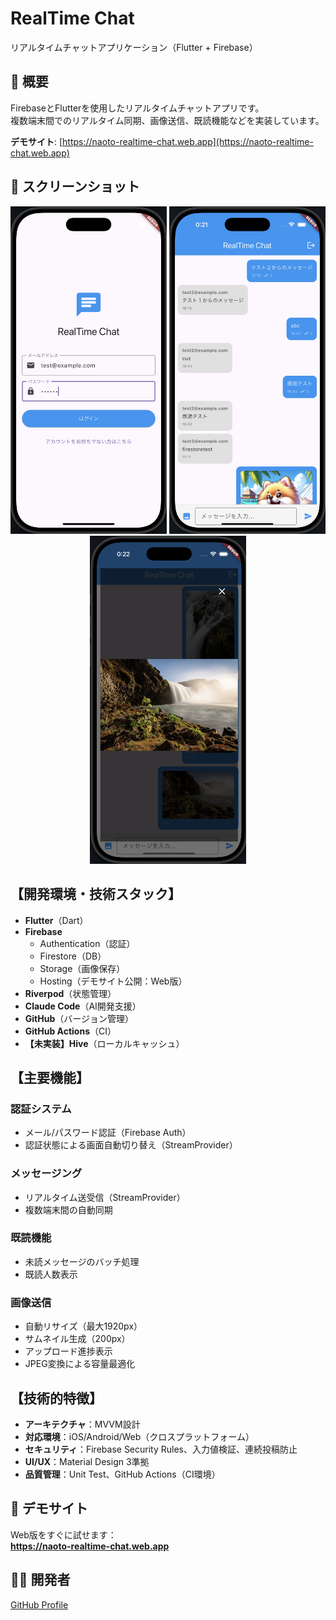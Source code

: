 # RealTime Chat

リアルタイムチャットアプリケーション（Flutter + Firebase）

## 🎯 概要

FirebaseとFlutterを使用したリアルタイムチャットアプリです。  
複数端末間でのリアルタイム同期、画像送信、既読機能などを実装しています。

**デモサイト**: [https://naoto-realtime-chat.web.app](https://naoto-realtime-chat.web.app)

## 📱 スクリーンショット

<div align="center">
  <img src="docs/screenshots/login.png" width="250" alt="ログイン画面">
  <img src="docs/screenshots/chat.png" width="250" alt="チャット画面">
  <img src="docs/screenshots/image.png" width="250" alt="画像送信">
</div>

## 【開発環境・技術スタック】
- **Flutter**（Dart）
- **Firebase**
  - Authentication（認証）
  - Firestore（DB）
  - Storage（画像保存）
  - Hosting（デモサイト公開：Web版）
- **Riverpod**（状態管理）
- **Claude Code**（AI開発支援）
- **GitHub**（バージョン管理）
- **GitHub Actions**（CI）
- **【未実装】Hive**（ローカルキャッシュ）

## 【主要機能】

### 認証システム
- メール/パスワード認証（Firebase Auth）
- 認証状態による画面自動切り替え（StreamProvider）

### メッセージング
- リアルタイム送受信（StreamProvider）
- 複数端末間の自動同期

### 既読機能
- 未読メッセージのバッチ処理
- 既読人数表示

### 画像送信
- 自動リサイズ（最大1920px）
- サムネイル生成（200px）
- アップロード進捗表示
- JPEG変換による容量最適化

## 【技術的特徴】
- **アーキテクチャ**：MVVM設計
- **対応環境**：iOS/Android/Web（クロスプラットフォーム）
- **セキュリティ**：Firebase Security Rules、入力値検証、連続投稿防止
- **UI/UX**：Material Design 3準拠
- **品質管理**：Unit Test、GitHub Actions（CI環境）

## 🚀 デモサイト

Web版をすぐに試せます：  
**https://naoto-realtime-chat.web.app**

## 👨‍💻 開発者

[GitHub Profile](https://github.com/naoto-gigit)